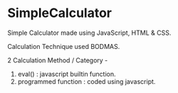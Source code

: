 # SimpleCalculator
Simple Calculator made using JavaScript, HTML &amp; CSS.

Calculation Technique used BODMAS.

2 Calculation Method / Category -
  1. eval() : javascript builtin function.
  2. programmed function : coded using javascript.
